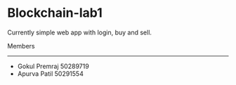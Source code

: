 # Blockchain-lab1

Currently simple web app with login, buy and sell.

Members
_______

* Gokul Premraj 50289719
* Apurva Patil 50291554

